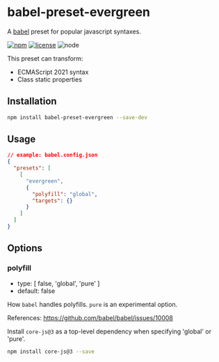 # babel-preset-evergreen

A [babel] preset for popular javascript syntaxes.

[![npm][npm-badge]][npm-url]
[![license][license-badge]][github-url]
![node][node-badge]

This preset can transform:

- ECMAScript 2021 syntax
- Class static properties

## Installation

```bash
npm install babel-preset-evergreen --save-dev
```

## Usage

```json
// example: babel.config.json
{
  "presets": [
    [
      "evergreen",
      {
        "polyfill": "global",
        "targets": {}
      }
    ]
  ]
}
```

## Options

### polyfill

- type: [ false, 'global', 'pure' ]
- default: false

How `babel` handles polyfills. `pure` is an experimental option.

References: <https://github.com/babel/babel/issues/10008>

Install `core-js@3` as a top-level dependency when specifying 'global' or 'pure'.

```bash
npm install core-js@3 --save
```

[babel]: https://github.com/babel/babel
[npm-url]: https://www.npmjs.com/package/babel-preset-evergreen
[npm-badge]: https://img.shields.io/npm/v/babel-preset-evergreen.svg?style=flat-square&logo=npm
[github-url]: https://github.com/best-shot/babel-preset-evergreen
[node-badge]: https://img.shields.io/node/v/babel-preset-evergreen.svg?style=flat-square&colorB=green&logo=node.js
[license-badge]: https://img.shields.io/npm/l/babel-preset-evergreen.svg?style=flat-square&colorB=blue&logo=github

